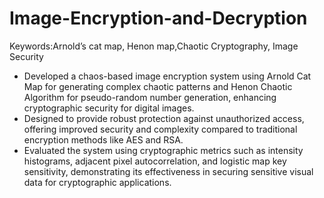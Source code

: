 # Image-Encryption-and-Decryption
Keywords:Arnold’s cat map, Henon map,Chaotic Cryptography, Image Security
* Developed a chaos-based image encryption system using Arnold Cat Map for generating complex chaotic patterns and
Henon Chaotic Algorithm for pseudo-random number generation, enhancing cryptographic security for digital images.
* Designed to provide robust protection against unauthorized access, offering improved security and complexity compared to
traditional encryption methods like AES and RSA.
* Evaluated the system using cryptographic metrics such as intensity histograms, adjacent pixel autocorrelation, and logistic
map key sensitivity, demonstrating its effectiveness in securing sensitive visual data for cryptographic applications.
